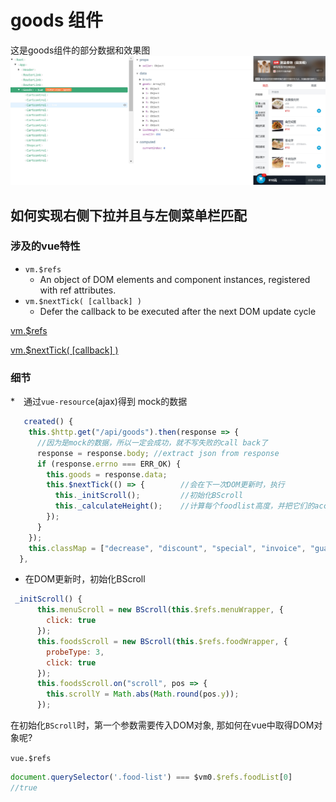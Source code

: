 
# goods 组件

这是goods组件的部分数据和效果图
![](./img/goods_1.jpg)

## 如何实现右侧下拉并且与左侧菜单栏匹配

### 涉及的vue特性

* `vm.$refs`
  * An object of DOM elements and component instances, registered with ref attributes.
* `vm.$nextTick( [callback] )`
  * Defer the callback to be executed after the next DOM update cycle

[vm.$refs](https://devdocs.io/vue~2/api/index#vm-refs)

[vm.$nextTick( [callback] )](https://devdocs.io/vue~2/api/index#vm-nextTick-callback)

### 细节

*　通过`vue-resource`(ajax)得到 mock的数据

``` javascript
   created() {
    this.$http.get("/api/goods").then(response => {
      //因为是mock的数据，所以一定会成功，就不写失败的call back了
      response = response.body; //extract json from response
      if (response.errno === ERR_OK) {
        this.goods = response.data;
        this.$nextTick(() => {        //会在下一次DOM更新时，执行
          this._initScroll();         //初始化BScroll
          this._calculateHeight();    //计算每个foodlist高度，并把它们的accumulator放入到数组listHeight中
        });
      }
    });
    this.classMap = ["decrease", "discount", "special", "invoice", "guarantee"];
  },
```

* 在DOM更新时，初始化BScroll

```javascript
 _initScroll() {
      this.menuScroll = new BScroll(this.$refs.menuWrapper, {
        click: true
      });
      this.foodsScroll = new BScroll(this.$refs.foodWrapper, {
        probeType: 3,
        click: true
      });
      this.foodsScroll.on("scroll", pos => {
        this.scrollY = Math.abs(Math.round(pos.y));
      });
```

在初始化`BScroll`时，第一个参数需要传入DOM对象, 那如何在vue中取得DOM对象呢?

`vue.$refs`

```javascript
document.querySelector('.food-list') === $vm0.$refs.foodList[0]
//true
```